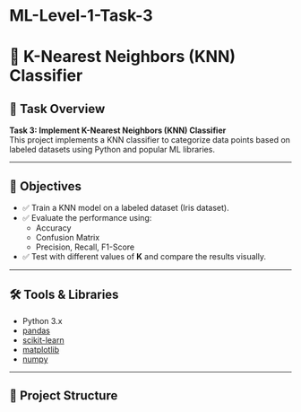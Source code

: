 # ML-Level-1-Task-3
# 🧠 K-Nearest Neighbors (KNN) Classifier

## 📌 Task Overview

**Task 3: Implement K-Nearest Neighbors (KNN) Classifier**  
This project implements a KNN classifier to categorize data points based on labeled datasets using Python and popular ML libraries.

---

## 🎯 Objectives

- ✅ Train a KNN model on a labeled dataset (Iris dataset).
- ✅ Evaluate the performance using:
  - Accuracy
  - Confusion Matrix
  - Precision, Recall, F1-Score
- ✅ Test with different values of **K** and compare the results visually.

---

## 🛠️ Tools & Libraries

- Python 3.x  
- [pandas](https://pandas.pydata.org/)  
- [scikit-learn](https://scikit-learn.org/stable/)  
- [matplotlib](https://matplotlib.org/)  
- [numpy](https://numpy.org/)

---

## 📁 Project Structure

